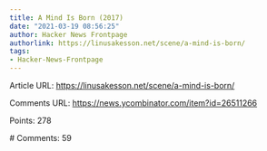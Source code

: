 ```yaml
---
title: A Mind Is Born (2017)
date: "2021-03-19 08:56:25"
author: Hacker News Frontpage
authorlink: https://linusakesson.net/scene/a-mind-is-born/
tags:
- Hacker-News-Frontpage
---
```


<p>Article URL: <a href="https://linusakesson.net/scene/a-mind-is-born/">https://linusakesson.net/scene/a-mind-is-born/</a></p>
<p>Comments URL: <a href="https://news.ycombinator.com/item?id=26511266">https://news.ycombinator.com/item?id=26511266</a></p>
<p>Points: 278</p>
<p># Comments: 59</p>
